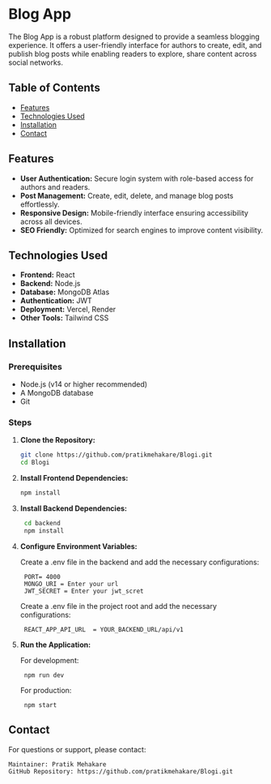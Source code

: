 # Blog App

The Blog App is a robust platform designed to provide a seamless blogging experience. It offers a user-friendly interface for authors to create, edit, and publish blog posts while enabling readers to explore, share content across social networks.

## Table of Contents

- [Features](#features)
- [Technologies Used](#technologies-used)
- [Installation](#installation)
- [Contact](#contact)

## Features

- **User Authentication:** Secure login system with role-based access for authors and readers.
- **Post Management:** Create, edit, delete, and manage blog posts effortlessly.
- **Responsive Design:** Mobile-friendly interface ensuring accessibility across all devices.
- **SEO Friendly:** Optimized for search engines to improve content visibility.

## Technologies Used

- **Frontend:** React
- **Backend:** Node.js
- **Database:** MongoDB Atlas
- **Authentication:** JWT
- **Deployment:** Vercel, Render
- **Other Tools:** Tailwind CSS

## Installation

### Prerequisites

- Node.js (v14 or higher recommended)
- A MongoDB database
- Git

### Steps

1. **Clone the Repository:**

   ```bash
   git clone https://github.com/pratikmehakare/Blogi.git
   cd Blogi
2. **Install Frontend Dependencies:**

   ```bash
   npm install
3. **Install Backend Dependencies:**

   ```bash
    cd backend
    npm install
4. **Configure Environment Variables:**

    Create a .env file in the backend and add the necessary configurations:

        PORT= 4000
        MONGO_URI = Enter your url
        JWT_SECRET = Enter your jwt_scret

    Create a .env file in the project root and add the necessary configurations: 

        REACT_APP_API_URL  = YOUR_BACKEND_URL/api/v1

5. **Run the Application:**

    For development:

        npm run dev

    For production:

        npm start

## Contact
For questions or support, please contact:

    Maintainer: Pratik Mehakare
    GitHub Repository: https://github.com/pratikmehakare/Blogi.git